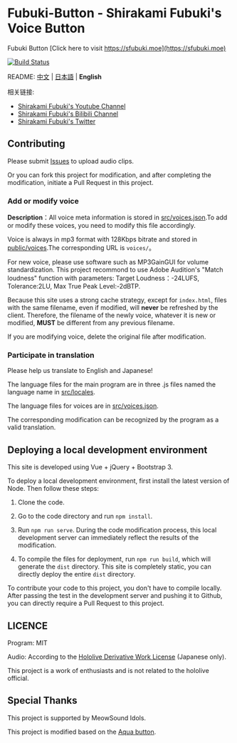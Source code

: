 # Fubuki-Button - Shirakami Fubuki's Voice Button

Fubuki Button [Click here to visit https://sfubuki.moe](https://sfubuki.moe)

[![Build Status](https://github.com/copperion/fubuki-button/workflows/FBK-BTN-CI/badge.svg)](https://github.com/copperion/fubuki-button/actions)

README: [中文](./README.md) | [日本語](./README.JA.md) | **English**

相关链接:

* [Shirakami Fubuki's Youtube Channel](https://www.youtube.com/channel/UCdn5BQ06XqgXoAxIhbqw5Rg)
* [Shirakami Fubuki's Bilibili Channel](https://space.bilibili.com/332704117)
* [Shirakami Fubuki's Twitter](https://twitter.com/shirakamifubuki)

## Contributing

Please submit [Issues](https://github.com/copperion/fubuki-button/issues) to upload audio clips.

Or you can fork this project for modification, and after completing the modification, initiate a Pull Request in this project.

### Add or modify voice

**Description**：All voice meta information is stored in [src/voices.json](src/voices.json).To add or modify these voices, you need to modify this file accordingly.

Voice is always in mp3 format with 128Kbps bitrate and stored in [public/voices](public/voices).The corresponding URL is `voices/`。

For new voice, please use software such as MP3GainGUI for volume standardization. This project recommond to use Adobe Audition's "Match loudness" function with parameters: Target Loudness：-24LUFS, Tolerance:2LU, Max True Peak Level:-2dBTP.

Because this site uses a strong cache strategy, except for `index.html`, files with the same filename, even if modified, will **never** be refreshed by the client. Therefore, the filename of the newly voice, whatever it is new or modified, **MUST** be different from any previous filename.

If you are modifying voice, delete the original file after modification.

### Participate in translation

Please help us translate to English and Japanese!

The language files for the main program are in three .js files named the language name in [src/locales](src/locales).

The language files for voices are in [src/voices.json](src/voices.json).

The corresponding modification can be recognized by the program as a valid translation.

## Deploying a local development environment

This site is developed using Vue + jQuery + Bootstrap 3.

To deploy a local development environment, first install the latest version of Node. Then follow these steps:

1. Clone the code.

2. Go to the code directory and run `npm install`.

3. Run `npm run serve`. During the code modification process, this local development server can immediately reflect the results of the modification.

4. To compile the files for deployment, run `npm run build`, which will generate the `dist` directory. This site is completely static, you can directly deploy the entire `dist` directory.

To contribute your code to this project, you don't have to compile locally. After passing the test in the development server and pushing it to Github, you can directly require a Pull Request to this project.

## LICENCE

Program: MIT

Audio: According to the [Hololive Derivative Work License](https://www.hololive.tv/terms) (Japanese only).

This project is a work of enthusiasts and is not related to the hololive official.

## Special Thanks

This project is supported by MeowSound Idols.

This project is modified based on the [Aqua button](https://github.com/zyzsdy/aqua-button).
